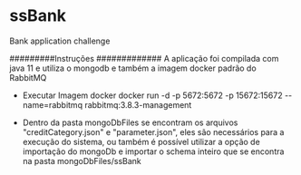 # ssBank
Bank application challenge

#########Instruções #############
A aplicação foi compilada com java 11 e utiliza o mongodb e também a imagem docker padrão do RabbitMQ

- Executar Imagem docker
docker run -d -p 5672:5672 -p 15672:15672 --name=rabbitmq rabbitmq:3.8.3-management

- Dentro da pasta mongoDbFiles se encontram os arquivos "creditCategory.json" e "parameter.json", eles são necessários para a execução do sistema, ou também é possível utilizar a opção de importação do mongoDb e importar o schema inteiro que se encontra na pasta mongoDbFiles/ssBank



